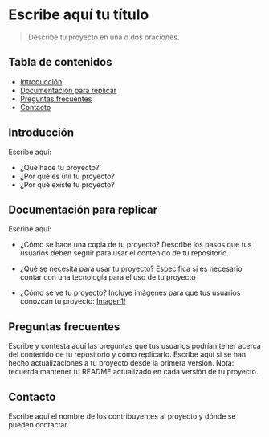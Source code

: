 # Escribe aquí tu título
> Describe tu proyecto en una o dos oraciones.

## Tabla de contenidos
* [Introducción](#introduccion)
* [Documentación para replicar](#replicar)
* [Preguntas frecuentes](#preguntas)
* [Contacto](#contacto)

## Introducción <a name="introduccion"></a> 
Escribe aquí:
- ¿Qué hace tu proyecto?
- ¿Por qué es útil tu proyecto?
- ¿Por qué existe tu proyecto?


## Documentación para replicar <a name="replicar"></a> 
Escribe aquí:
- ¿Cómo se hace una copia de tu proyecto?
Describe los pasos que tus usuarios deben seguir para usar el contenido de  tu repositorio.

- ¿Qué se necesita para usar tu proyecto?
Especifica si es necesario contar con una tecnología para el uso de tu proyecto

- ¿Cómo se ve tu proyecto?
Incluye imágenes para que tus usuarios conozcan tu proyecto:
[Imagen1!](https://user-images.githubusercontent.com/69361149/160888732-44fef9de-b60b-43e3-ba1e-1bf1ae004b52.png)

## Preguntas frecuentes <a name="preguntas"></a> 
Escribe y contesta aquí las preguntas que tus usuarios podrían tener acerca del contenido de tu repositorio y cómo replicarlo.
Escribe aquí si se han hecho actualizaciones a tu proyecto desde la primera versión.
Nota: recuerda mantener tu README actualizado en cada versión de tu proyecto.

## Contacto 
Escribe aquí el nombre de los contribuyentes al proyecto y dónde se pueden contactar.
